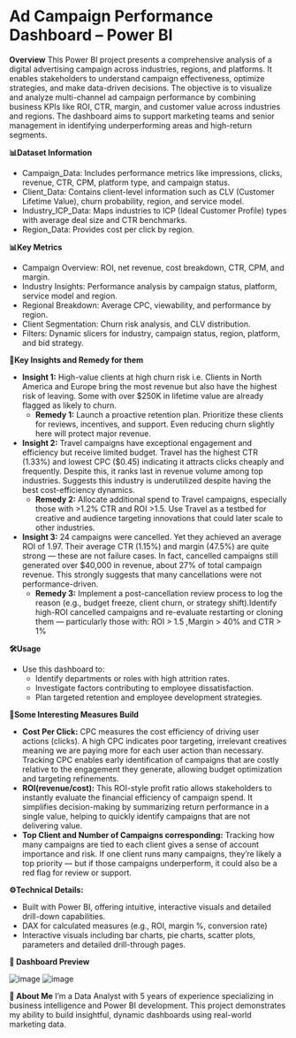 # Ad Campaign Performance Dashboard – Power BI
**Overview**
This Power BI project presents a comprehensive analysis of a digital advertising campaign across industries, regions, and platforms. It enables stakeholders to understand campaign effectiveness, optimize strategies, and make data-driven decisions. The objective is to visualize and analyze multi-channel ad campaign performance by combining business KPIs like ROI, CTR, margin, and customer value across industries and regions. The dashboard aims to support marketing teams and senior management in identifying underperforming areas and high-return segments.

**📊Dataset Information**
- Campaign_Data: Includes performance metrics like impressions, clicks, revenue, CTR, CPM, platform type, and campaign status.
- Client_Data: Contains client-level information such as CLV (Customer Lifetime Value), churn probability, region, and service model.
- Industry_ICP_Data: Maps industries to ICP (Ideal Customer Profile) types with average deal size and CTR benchmarks.
- Region_Data: Provides cost per click by region.

**📊Key Metrics** 
- Campaign Overview: ROI, net revenue, cost breakdown, CTR, CPM, and margin.
- Industry Insights: Performance analysis by campaign status, platform, service model and region.
- Regional Breakdown: Average CPC, viewability, and performance by region.
- Client Segmentation: Churn risk analysis, and CLV distribution.
- Filters: Dynamic slicers for industry, campaign status, region, platform, and bid strategy.

**🌟Key Insights and Remedy for them**
- **Insight 1:** High-value clients at high churn risk i.e. Clients in North America and Europe bring the most revenue but also have the highest risk of leaving. Some with over $250K in lifetime value are already flagged as likely to churn.
  - **Remedy 1:** Launch a proactive retention plan. Prioritize these clients for reviews, incentives, and support. Even reducing churn slightly here will protect major revenue.
- **Insight 2:** Travel campaigns have exceptional engagement and efficiency but receive limited budget. Travel has the highest CTR (1.33%) and lowest CPC ($0.45) indicating it attracts clicks cheaply and frequently. Despite this, it ranks last in revenue volume among top industries. Suggests this industry is underutilized despite having the best cost-efficiency dynamics.
  - **Remedy 2:** Allocate additional spend to Travel campaigns, especially those with >1.2% CTR and ROI >1.5. Use Travel as a testbed for creative and audience targeting innovations that could later scale to other industries.
- **Insight 3:** 24 campaigns were cancelled. Yet they achieved an average ROI of 1.97. Their average CTR (1.15%) and margin (47.5%) are quite strong — these are not failure cases. In fact, cancelled campaigns still generated over $40,000 in revenue, about 27% of total campaign revenue. This strongly suggests that many cancellations were not performance-driven.
  - **Remedy 3:** Implement a post-cancellation review process to log the reason (e.g., budget freeze, client churn, or strategy shift).Identify high-ROI cancelled campaigns and re-evaluate restarting or cloning them — particularly those with: ROI > 1.5 ,Margin > 40% and CTR > 1%


**🛠️Usage**
- Use this dashboard to:
  - Identify departments or roles with high attrition rates.
  - Investigate factors contributing to employee dissatisfaction.
  - Plan targeted retention and employee development strategies.
 
**📌Some Interesting Measures Build**
- **Cost Per Click:** CPC measures the cost efficiency of driving user actions (clicks). A high CPC indicates poor targeting, irrelevant creatives meaning we are paying more for each user action than necessary. Tracking CPC enables early identification of campaigns that are costly relative to the engagement they generate, allowing budget optimization and targeting refinements.
- **ROI(revenue/cost):** This ROI-style profit ratio allows stakeholders to instantly evaluate the financial efficiency of campaign spend. It simplifies decision-making by summarizing return performance in a single value, helping to quickly identify campaigns that are not delivering value.
- **Top Client and Number of Campaigns corresponding:** Tracking how many campaigns are tied to each client gives a sense of account importance and risk. If one client runs many campaigns, they’re likely a top priority — but if those campaigns underperform, it could also be a red flag for review or support.

**⚙️Technical Details:**
- Built with Power BI, offering intuitive, interactive visuals and detailed drill-down capabilities.
- DAX for calculated measures (e.g., ROI, margin %, conversion rate)
- Interactive visuals including bar charts, pie charts, scatter plots, parameters and detailed drill-through pages.

**📸 Dashboard Preview**

![image](https://github.com/user-attachments/assets/fd48a890-64ca-4598-9a40-19691fdfeba0)
![image](https://github.com/user-attachments/assets/6516147a-d611-4ac1-b399-e06fecda0b5d)

**💼 About Me**
I’m a Data Analyst with 5 years of experience specializing in business intelligence and Power BI development. This project demonstrates my ability to build insightful, dynamic dashboards using real-world marketing data.



